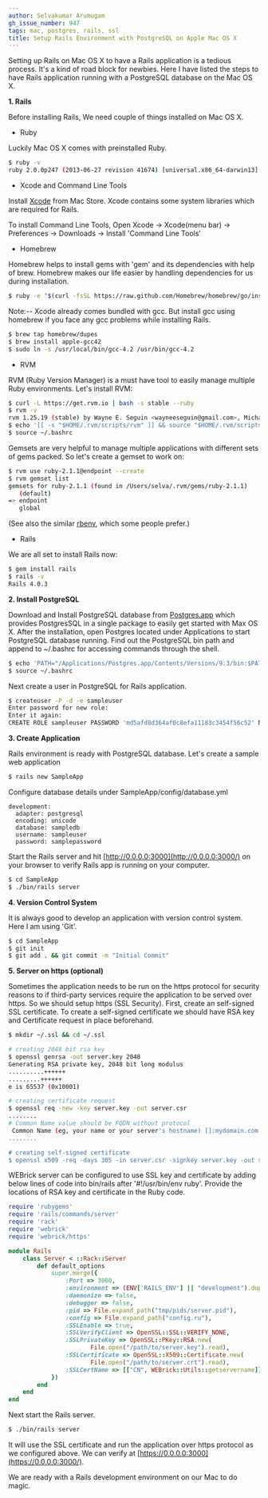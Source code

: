 ```yaml
---
author: Selvakumar Arumugam
gh_issue_number: 947
tags: mac, postgres, rails, ssl
title: Setup Rails Environment with PostgreSQL on Apple Mac OS X
---
```


Setting up Rails on Mac OS X to have a Rails application is a tedious process. It's a kind of road block for newbies. Here I have listed the steps to have Rails application running with a PostgreSQL database on the Mac OS X.

**1. Rails**

Before installing Rails, We need couple of things installed on Mac OS X. 

- Ruby

Luckily Mac OS X comes with preinstalled Ruby. 

```bash
$ ruby -v
ruby 2.0.0p247 (2013-06-27 revision 41674) [universal.x86_64-darwin13]
```
- Xcode and Command Line Tools

Install [Xcode](https://itunes.apple.com/app/xcode/id497799835?l=en&mt=12) from Mac Store. Xcode contains some system libraries which are required for Rails. 

To install Command Line Tools, Open Xcode -> Xcode(menu bar) -> Preferences -> Downloads -> Install 'Command Line Tools'

- Homebrew

Homebrew helps to install gems with 'gem' and its dependencies with help of brew. Homebrew makes our life easier by handling dependencies for us during installation.

```bash
$ ruby -e "$(curl -fsSL https://raw.github.com/Homebrew/homebrew/go/install)"
```
Note:-- Xcode already comes bundled with gcc. But install gcc using homebrew if you face any gcc problems while installing Rails.

```bash
$ brew tap homebrew/dupes
$ brew install apple-gcc42
$ sudo ln -s /usr/local/bin/gcc-4.2 /usr/bin/gcc-4.2
```
- RVM

RVM (Ruby Version Manager) is a must have tool to easily manage multiple Ruby environments. Let's install RVM:

```bash
$ curl -L https://get.rvm.io | bash -s stable --ruby
$ rvm -v
rvm 1.25.19 (stable) by Wayne E. Seguin <wayneeseguin@gmail.com>, Michal Papis <mpapis@gmail.com> [https://rvm.io/]
$ echo '[[ -s "$HOME/.rvm/scripts/rvm" ]] && source "$HOME/.rvm/scripts/rvm"' >> ~/.bashrc
$ source ~/.bashrc
```
Gemsets are very helpful to manage multiple applications with different sets of gems packed. So let's create a gemset to work on:

```bash
$ rvm use ruby-2.1.1@endpoint --create
$ rvm gemset list
gemsets for ruby-2.1.1 (found in /Users/selva/.rvm/gems/ruby-2.1.1)
   (default)
=> endpoint
   global
```
(See also the similar [rbenv](http://rbenv.org/), which some people prefer.)

- Rails

We are all set to install Rails now: 

```bash
$ gem install rails
$ rails -v
Rails 4.0.3
```

**2. Install PostgreSQL**

Download and Install PostgreSQL database from [Postgres.app](http://postgresapp.com/) which provides PostgresSQL in a single package to easily get started with Max OS X. After the installation, open Postgres located under Applications to start PostgreSQL database running. Find out the PostgreSQL bin path and append to ~/.bashrc for accessing commands through the shell.

```bash
$ echo 'PATH="/Applications/Postgres.app/Contents/Versions/9.3/bin:$PATH"' >> ~/.bashrc
$ source ~/.bashrc
```
Next create a user in PostgreSQL for Rails application.

```bash
$ createuser -P -d -e sampleuser
Enter password for new role:
Enter it again:
CREATE ROLE sampleuser PASSWORD 'md5afd8d364af0c8efa11183c3454f56c52' NOSUPERUSER CREATEDB NOCREATEROLE INHERIT LOGIN;
```

**3. Create Application**

Rails environment is ready with PostgreSQL database. Let's create a sample web application

```bash
$ rails new SampleApp
```
Configure database details under SampleApp/config/database.yml

```nohighlight
development:
  adapter: postgresql
  encoding: unicode
  database: sampledb
  username: sampleuser
  password: samplepassword
```
Start the Rails server and hit [http://0.0.0.0:3000](http://0.0.0.0:3000/) on your browser to verify Rails app is running on your computer.

```bash
$ cd SampleApp
$ ./bin/rails server
```

**4. Version Control System**

It is always good to develop an application with version control system. Here I am using 'Git'.

```bash
$ cd SampleApp
$ git init
$ git add . && git commit -m "Initial Commit"
```

**5. Server on https (optional)**

Sometimes the application needs to be run on the https protocol for security reasons to if third-party services require the application to be served over https. So we should setup https (SSL Security). First, create an self-signed SSL certificate. To create a self-signed certificate we should have RSA key and Certificate request in place beforehand.

```bash
$ mkdir ~/.ssl && cd ~/.ssl

# creating 2048 bit rsa key
$ openssl genrsa -out server.key 2048 
Generating RSA private key, 2048 bit long modulus
..........++++++
.........++++++
e is 65537 (0x10001)

# creating certificate request
$ openssl req -new -key server.key -out server.csr 
........
# Common Name value should be FQDN without protocol
 Common Name (eg, your name or your server's hostname) []:mydomain.com 
........

# creating self-signed certificate
$ openssl x509 -req -days 365 -in server.csr -signkey server.key -out server.crt 
```
WEBrick server can be configured to use SSL key and certificate by adding below lines of code into bin/rails after '#!/usr/bin/env ruby'. Provide the locations of RSA key and certificate in the Ruby code. 

```ruby
require 'rubygems'
require 'rails/commands/server'
require 'rack'
require 'webrick'
require 'webrick/https'

module Rails
    class Server < ::Rack::Server
        def default_options
            super.merge({
                :Port => 3000,
                :environment => (ENV['RAILS_ENV'] || "development").dup,
                :daemonize => false,
                :debugger => false,
                :pid => File.expand_path("tmp/pids/server.pid"),
                :config => File.expand_path("config.ru"),
                :SSLEnable => true,
                :SSLVerifyClient => OpenSSL::SSL::VERIFY_NONE,
                :SSLPrivateKey => OpenSSL::PKey::RSA.new(
                       File.open("/path/to/server.key").read),
                :SSLCertificate => OpenSSL::X509::Certificate.new(
                       File.open("/path/to/server.crt").read),
                :SSLCertName => [["CN", WEBrick::Utils::getservername]]
            })
        end
    end
end 
```
Next start the Rails server. 

```bash
$ ./bin/rails server
```
It will use the SSL certificate and run the application over https protocol as we configured above. We can verify at [https://0.0.0.0:3000](https://0.0.0.0:3000/).

We are ready with a Rails development environment on our Mac to do magic.


